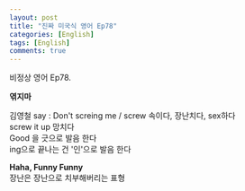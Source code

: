 ```yaml
---
layout: post
title: "진짜 미국식 영어 Ep78"
categories: [English]
tags: [English]
comments: true
---
```


비정상 영어 Ep78.

<b> 엮지마 </b>

김영철 say : Don't screing me / screw 속이다, 장난치다, sex하다 <br>
screw it up 망치다 <br>
Good 을 긋으로 발음 한다 <br> 
ing으로 끝나는 건 '인'으로 발음 한다 <br> 


<b> Haha, Funny Funny</b> <br> 
장난은 장난으로 치부해버리는 표형 
